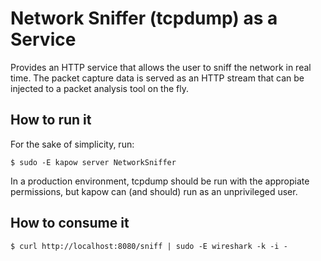 # Network Sniffer (tcpdump) as a Service

Provides an HTTP service that allows the user to sniff the network in real time.  The packet capture data is served as an HTTP stream that can be injected to a packet analysis tool on the fly.


## How to run it

For the sake of simplicity, run:

```
$ sudo -E kapow server NetworkSniffer
```

In a production environment, tcpdump should be run with the appropiate
permissions, but kapow can (and should) run as an unprivileged user.


## How to consume it

```
$ curl http://localhost:8080/sniff | sudo -E wireshark -k -i -
```
